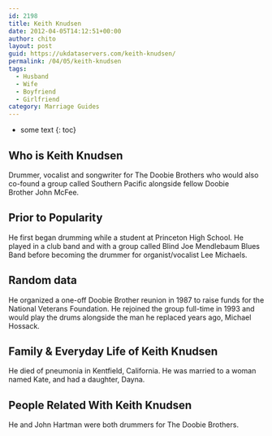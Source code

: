 ```yaml
---
id: 2198
title: Keith Knudsen
date: 2012-04-05T14:12:51+00:00
author: chito
layout: post
guid: https://ukdataservers.com/keith-knudsen/
permalink: /04/05/keith-knudsen
tags:
  - Husband
  - Wife
  - Boyfriend
  - Girlfriend
category: Marriage Guides
---
```


* some text
{: toc}
          
          
## Who is  Keith Knudsen
                  
                  
                  
Drummer, vocalist and songwriter for The Doobie Brothers who would also co-found a group called Southern Pacific alongside fellow Doobie Brother John McFee.
                  
                
                
                
## Prior to Popularity 
                  
                  
                  
He first began drumming while a student at Princeton High School. He played in a club band and with a group called Blind Joe Mendlebaum Blues Band before becoming the drummer for organist/vocalist Lee Michaels.
                  
                
                
                
## Random data 
                  
                  
                  
He organized a one-off Doobie Brother reunion in 1987 to raise funds for the National Veterans Foundation. He rejoined the group full-time in 1993 and would play the drums alongside the man he replaced years ago, Michael Hossack.
                  
                
                
                
## Family & Everyday Life of Keith Knudsen
                  
                  
                  
He died of pneumonia in Kentfield, California. He was married to a woman named Kate, and had a daughter, Dayna.
                  
                
                
                
## People Related With  Keith Knudsen
                  
                  
                  
He and John Hartman were both drummers for The Doobie Brothers.
                  
                
              
            
          
          
          
    
    
  
